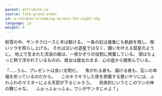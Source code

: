 ```yaml
---
parent: attribute.ce
source: fate-grand-order
id: a-rainbow-streaking-across-the-night-sky
language: ja
weight: 0
---
```


粉雪の中、サンタクロースと羊は駆ける。
一条の虹は幾重にも軌跡を残し、暗いソラを照らし上げる。
それは災いの遊星ではなく、願いを叶える彗星のように。
地上で生まれた流浪の姫は、一夜かぎりの役割に興奮している。
頭はちょっと熱で浮かれているものの、彼女は彼女のまま、心の底から微笑んでいる。

「……うん、プレゼントは良い文明だ。
　焦がれる者も、届ける者も、互いの幸福を祈っているのだから。
　このキラキラした夜を邪魔する悪いヤツには、ふわふわのマスターによる天罰が下るじゃろう。
　具体的にいうとこのワシの神の鞭じゃな。
　ふぉっふぉっふぉ。ワシがサンタじゃよ？」
